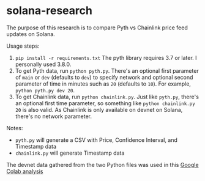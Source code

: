 # solana-research
The purpose of this research is to compare Pyth vs Chainlink price feed updates on Solana.

Usage steps:
1. `pip install -r requirements.txt` The pyth library requires 3.7 or later. I personally used 3.8.0.
2. To get Pyth data, run `python pyth.py`. There's an optional first parameter of `main` or `dev` (defaults to `dev`) to specify network and optional second parameter of time in minutes such as `20` (defaults to `10`). For example, `python pyth.py dev 20`.
3. To get Chainlink data, run `python chainlink.py`. Just like `pyth.py`, there's an optional first time parameter, so something like `python chainlink.py 20` is also valid. As Chainlink is only available on devnet on Solana, there's no network parameter.

Notes:
* `pyth.py` will generate a CSV with Price, Confidence Interval, and Timestamp data
* `chainlink.py` will generate Timestamp data

The devnet data gathered from the two Python files was used in this [Google Colab analysis](https://colab.research.google.com/drive/1-xB7xCSp1oPpb2LlNAX5-7LpBe2VA5uY?usp=sharing)
